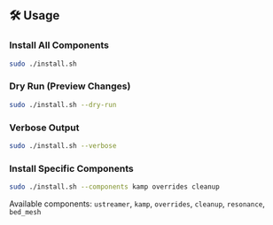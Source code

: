 
## 🛠️ Usage

### Install All Components
```bash
sudo ./install.sh
```

### Dry Run (Preview Changes)
```bash
sudo ./install.sh --dry-run
```

### Verbose Output
```bash
sudo ./install.sh --verbose
```

### Install Specific Components
```bash
sudo ./install.sh --components kamp overrides cleanup
```

Available components: `ustreamer`, `kamp`, `overrides`, `cleanup`, `resonance`, `bed_mesh`

